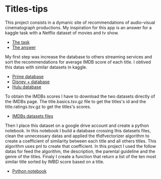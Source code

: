 # Titles-tips

This project consists in a dymanic site of recommendations of audio-visual cinematograph productions. 
My inspiration for this app is an answer for a kaggle task with a Netflix dataset of movies and tv show.

- [The task](https://www.kaggle.com/datasets/shivamb/netflix-shows)
- [The answer](https://www.kaggle.com/code/tylercranmer/netflix-recommendation-system)

My first step was increase the database to others streaming services and sort the recommendations for average IMDB score of each title.
I obtived this datas with similar datasets in kaggle.

- [Prime database](https://www.kaggle.com/datasets/shivamb/amazon-prime-movies-and-tv-shows)
- [Disney + database](https://www.kaggle.com/datasets/shivamb/disney-movies-and-tv-shows)
- [Hulu database](https://www.kaggle.com/datasets/shivamb/hulu-movies-and-tv-shows)

To obtain the IMDBs scores I have to download the two datasets directly of the IMDBs page.
The title.basics.tsv.gz file to get the titles's id and the title.ratings.tsv.gz to get the titles's scores.

- [IMDBs datasets files](https://www.imdb.com/interfaces/)

Then I place this dataset on a google drive account and create a python notebook. In this notebook I build a database crossing this datasets files, clean the unnecessary datas and applied the tfidfvectorizer algorithm to create a coefficient of similarity between each title and all others titles. This algorithm uses pnl to create that coefficient. In this project I used the follow datas for feed the algorithm, the description, the parental guideline and the genre of the titles. Finaly I create a function that return a list of the ten most similar title sorted by IMBD score based on a title.

- [Python notebook](https://colab.research.google.com/drive/1qOG-FHGHFySotNsKQV6WJQ9Z7oPXq1hy#scrollTo=z46CHtdjS_FD)
